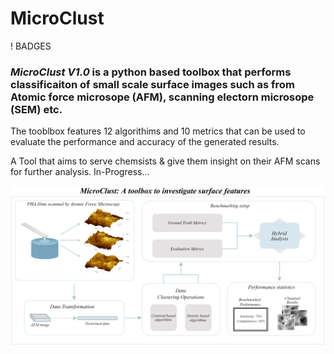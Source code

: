 # MicroClust


! BADGES



### *MicroClust V1.0* is a python based toolbox that performs classificaiton of small scale surface images such as from Atomic force microsope (AFM), scanning electorn microsope (SEM) etc.

 The tooblbox features 12 algorithims and 10 metrics that can be used to evaluate the performance and accuracy of the generated results. 




A Tool that aims to serve chemsists & give them insight on their AFM scans for further analysis. In-Progress...






![MicroClust](Toolkits/MicroClust_Compressed.png)

